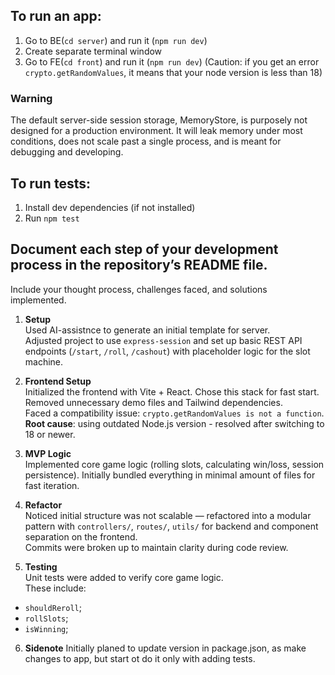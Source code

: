 ## To run an app:
1. Go to BE(`cd server`) and run it (`npm run dev`)
2. Create separate terminal window
3. Go to FE(`cd front`) and run it (`npm run dev`) 
       (Caution: if you get an error `crypto.getRandomValues`, it means that your node version is less than 18)

### Warning 
The default server-side session storage, MemoryStore, is purposely not designed for a production environment. It will leak memory under most conditions, does not scale past a single process, and is meant for debugging and developing.

## To run tests:
1. Install dev dependencies (if not installed)
2. Run `npm test`


## Document each step of your development process in the repository’s README file.
Include your thought process, challenges faced, and solutions implemented.

1. **Setup**  
Used AI-assistnce to generate an initial template for server.    
Adjusted project to use `express-session` and set up basic REST API endpoints (`/start`, `/roll`, `/cashout`) with placeholder logic for the slot machine.

2. **Frontend Setup**  
Initialized the frontend with Vite + React. Chose this stack for fast start. Removed unnecessary demo files and Tailwind dependencies.  
Faced a compatibility issue: `crypto.getRandomValues is not a function`.    
**Root cause**: using outdated Node.js version - resolved after switching to 18 or newer.

3. **MVP Logic**  
Implemented core game logic (rolling slots, calculating win/loss, session persistence). Initially bundled everything in minimal amount of files for fast iteration.

4. **Refactor**  
Noticed initial structure was not scalable — refactored into a modular pattern with `controllers/`, `routes/`, `utils/` for backend and component separation on the frontend.  
Commits were broken up to maintain clarity during code review.

5. **Testing**  
Unit tests were added to verify core game logic.  
These include:
- `shouldReroll`;
- `rollSlots`;
- `isWinning`;

6. **Sidenote**
Initially planed to update version in package.json, as make changes to app, but start ot do it only with adding tests.